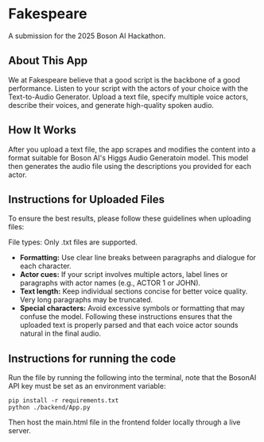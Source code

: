 # Fakespeare
A submission for the 2025 Boson AI Hackathon.
## About This App
We at Fakespeare believe that a good script is the backbone of a good performance. Listen to your script with the actors of your choice with the Text-to-Audio Generator. Upload a text file, specify multiple voice actors, describe their voices, and generate high-quality spoken audio.

## How It Works
After you upload a text file, the app scrapes and modifies the content into a format suitable for Boson AI's Higgs Audio Generatoin model. This model then generates the audio file using the descriptions you provided for each actor.

## Instructions for Uploaded Files
To ensure the best results, please follow these guidelines when uploading files:

File types: Only .txt files are supported.
- **Formatting:** Use clear line breaks between paragraphs and dialogue for each character.
- **Actor cues:** If your script involves multiple actors, label lines or paragraphs with actor names (e.g., ACTOR 1 or JOHN).
- **Text length:** Keep individual sections concise for better voice quality. Very long paragraphs may be truncated.
- **Special characters:** Avoid excessive symbols or formatting that may confuse the model.
Following these instructions ensures that the uploaded text is properly parsed and that each voice actor sounds natural in the final audio.

## Instructions for running the code
Run the file by running the following into the terminal, note that the BosonAI API key must be set as an environment variable:

```
pip install -r requirements.txt
python ./backend/App.py
```

Then host the main.html file in the frontend folder locally through a live server.
